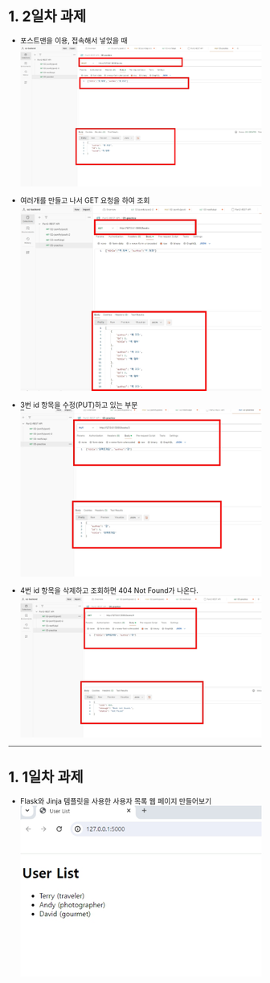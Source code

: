 # 1. 2일차 과제
  - 포스트맨을 이용, 접속해서 넣었을 때
  ![](../Flask/screenshot/02.jpg)

  - 여러개를 만들고 나서 GET 요청을 하여 조회
  ![](../Flask/screenshot/03.jpg)

  - 3번 id 항목을 수정(PUT)하고 있는 부분
  ![](../Flask/screenshot/04.jpg)

  - 4번 id 항목을 삭제하고 조회하면 404 Not Found가 나온다.
  ![](../Flask/screenshot/05.jpg)

----------------------------------------------------------------------------------------
# 1. 1일차 과제
  - Flask와 Jinja 템플릿을 사용한 사용자 목록 웹 페이지 만들어보기
![](../Flask/screenshot/01.jpg)
